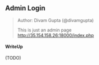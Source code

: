 ## Admin Login

> Author: Divam Gupta (@divamgupta)
> 
> This is just an admin page <br>
> http://35.154.158.26:18000/index.php

#### WriteUp

(TODO)